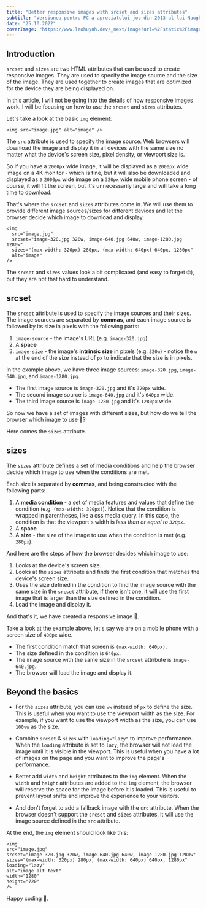 ```yaml
---
title: "Better responsive images with srcset and sizes attributes"
subtitle: "Versiunea pentru PC a apreciatului joc din 2013 al lui Naughty Dog, The Last of Us Part 1, a fost lansată în sfârșit, dar jucătorii sunt departe de a fi mulțumiți. "
date: "25.10.2022"
coverImage: "https://www.leohuynh.dev/_next/image?url=%2Fstatic%2Fimages%2Fresponsive-image.jpg&w=3840&q=75"
---
```


## Introduction

`srcset` and `sizes` are two HTML attributes that can be used to create responsive images. They are used to specify the image source and the size of the image. They are used together to create images that are optimized for the device they are being displayed on.

In this article, I will not be going into the details of how responsive images work. I will be focusing on how to use the `srcset` and `sizes` attributes.

Let's take a look at the basic `img` element:

```
<img src="image.jpg" alt="image" />
```

The `src` attribute is used to specify the image source. Web browsers will download the image and display it in all devices with the same size no matter what the device's screen size, pixel density, or viewport size is.

So if you have a `2000px` wide image, it will be displayed as a `2000px` wide image on a 4K monitor - which is fine, but it will also be downloaded and displayed as a `2000px` wide image on a `320px` wide mobile phone screen - of course, it will fit the screen, but it's unnecessarily large and will take a long time to download.

That's where the `srcset` and `sizes` attributes come in. We will use them to provide different image sources/sizes for different devices and let the browser decide which image to download and display.

```
<img
  src="image.jpg"
  srcset="image-320.jpg 320w, image-640.jpg 640w, image-1280.jpg 1280w"
  sizes="(max-width: 320px) 280px, (max-width: 640px) 640px, 1280px"
  alt="image"
/>
```

The `srcset` and `sizes` values look a bit complicated (and easy to forget 🙄), but they are not that hard to understand.

## srcset

The `srcset` attribute is used to specify the image sources and their sizes. The image sources are separated by **commas**, and each image source is followed by its size in pixels with the following parts:

1.  `image-source` - the image's URL (e.g. `image-320.jpg`)
2.  A **space**
3.  `image-size` - the image's **intrinsic size** in pixels (e.g. `320w`) - notice the `w` at the end of the size instead of `px` to indicate that the size is in pixels.

In the example above, we have three image sources: `image-320.jpg`, `image-640.jpg`, and `image-1280.jpg`.

-   The first image source is `image-320.jpg` and it's `320px` wide.
-   The second image source is `image-640.jpg` and it's `640px` wide.
-   The third image source is `image-1280.jpg` and it's `1280px` wide.

So now we have a set of images with different sizes, but how do we tell the browser which image to use 🤔?

Here comes the `sizes` attribute.

## sizes

The `sizes` attribute defines a set of media conditions and help the browser decide which image to use when the conditions are met.

Each size is separated by **commas**, and being constructed with the following parts:

1.  A **media condition** - a set of media features and values that define the condition (e.g. `(max-width: 320px)`). Notice that the condition is wrapped in parentheses, like a css media query. In this case, the condition is that the viewport's width is _less than or equal to `320px`_.
2.  A **space**
3.  A **size** - the size of the image to use when the condition is met (e.g. `280px`).

And here are the steps of how the browser decides which image to use:

1.  Looks at the device's screen size.
2.  Looks at the `sizes` attribute and finds the first condition that matches the device's screen size.
3.  Uses the size defined in the condition to find the image source with the same size in the `srcset` attribute, if there isn't one, it will use the first image that is larger than the size defined in the condition.
4.  Load the image and display it.

And that's it, we have created a responsive image 🥳.

Take a look at the example above, let's say we are on a mobile phone with a screen size of `400px` wide.

-   The first condition match that screen is `(max-width: 640px)`.
-   The size defined in the condition is `640px`.
-   The image source with the same size in the `srcset` attribute is `image-640.jpg`.
-   The browser will load the image and display it.

## Beyond the basics

-   For the `sizes` attribute, you can use `vw` instead of `px` to define the size. This is useful when you want to use the viewport width as the size. For example, if you want to use the viewport width as the size, you can use `100vw` as the size.
    
-   Combine `srcset` & `sizes` with `loading="lazy"` to improve performance. When the `loading` attribute is set to `lazy`, the browser will not load the image until it is visible in the viewport. This is useful when you have a lot of images on the page and you want to improve the page's performance.
    
-   Better add `width` and `height` attributes to the `img` element. When the `width` and `height` attributes are added to the `img` element, the browser will reserve the space for the image before it is loaded. This is useful to prevent layout shifts and improve the experience to your visitors.
    
-   And don't forget to add a fallback image with the `src` attribute. When the browser doesn't support the `srcset` and `sizes` attributes, it will use the image source defined in the `src` attribute.
    

At the end, the `img` element should look like this:

```
<img
src="image.jpg"
srcset="image-320.jpg 320w, image-640.jpg 640w, image-1280.jpg 1280w"
sizes="(max-width: 320px) 280px, (max-width: 640px) 640px, 1280px"
loading="lazy"
alt="image alt text"
width="1280"
height="720"
/>
```

Happy coding 🍻.